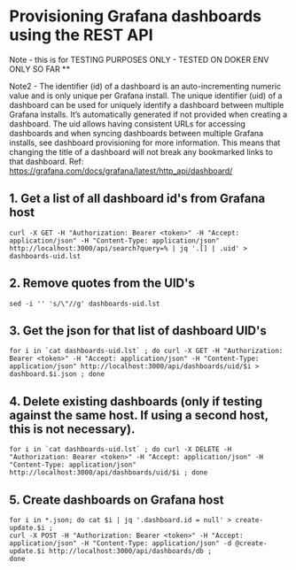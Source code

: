 # Provisioning Grafana dashboards using the REST API 

Note - this is for TESTING PURPOSES ONLY - TESTED ON DOKER ENV ONLY SO FAR ** 

Note2 - The identifier (id) of a dashboard is an auto-incrementing numeric value and is only unique per Grafana install.  The unique identifier (uid) of a dashboard can be used for uniquely identify a dashboard between multiple Grafana installs.  It’s automatically generated if not provided when creating a dashboard.  The uid allows having consistent URLs for accessing dashboards and when syncing dashboards between multiple Grafana installs, see dashboard provisioning for more information.  This means that changing the title of a dashboard will not break any bookmarked links to that dashboard.  Ref:  https://grafana.com/docs/grafana/latest/http_api/dashboard/ 

## 1.  Get a list of all dashboard id's from Grafana host 

```curl -X GET -H "Authorization: Bearer <token>" -H "Accept: application/json" -H "Content-Type: application/json" http://localhost:3000/api/search?query=% | jq '.[] | .uid' > dashboards-uid.lst ```

## 2.  Remove quotes from the UID's  

```sed -i '' 's/\"//g' dashboards-uid.lst ```

## 3.  Get the json for that list of dashboard UID's 

```for i in `cat dashboards-uid.lst` ; do curl -X GET -H "Authorization: Bearer <token>" -H "Accept: application/json" -H "Content-Type: application/json" http://localhost:3000/api/dashboards/uid/$i > dashboard.$i.json ; done ```

## 4.  Delete existing dashboards (only if testing against the same host.  If using a second host, this is not necessary).  

```for i in `cat dashboards-uid.lst` ; do curl -X DELETE -H "Authorization: Bearer <token>" -H "Accept: application/json" -H "Content-Type: application/json" http://localhost:3000/api/dashboards/uid/$i ; done ```

## 5.  Create dashboards on Grafana host  

```
for i in *.json; do cat $i | jq '.dashboard.id = null' > create-update.$i ;  
curl -X POST -H "Authorization: Bearer <token>" -H "Accept: application/json" -H "Content-Type: application/json" -d @create-update.$i http://localhost:3000/api/dashboards/db ; 
done 
``` 
